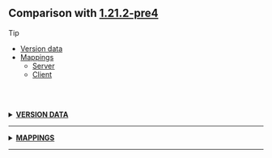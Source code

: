 ## Comparison with [1.21.2-pre4](https://github.com/PixiGeko/Minecraft-generated-data/tree/1.21.2-pre4)

> [!TIP]
> - [Version data](#version-data)
> - [Mappings](#mappings)
>   - [Server](#server-mappings)
>   - [Client](#client-mappings)

<br/><br/>
<details><summary><b><ins>VERSION DATA</ins></b><a name="version-data"></a></summary>
<br/>
<table><tr><th></th><th align="left">1.21.2-pre4</th><th>1.21.2-pre5</th></tr><tr><td>World version</td><td><pre>4076</pre></td><td><pre>4077</pre></td></tr><tr><td>Protocol version</td><td><pre>1073742040</pre></td><td><pre>1073742041</pre></td></tr></table>
</details>
<hr/>
<details><summary><b><ins>MAPPINGS</ins></b><a name="mappings"></a></summary>
<br/>
<h2>Server<a name="server-mappings"></a></h2>
<details>
<summary>
Changes
</summary>

```
XXX.animal.allay.Allay +1P
```
```
XXX.level.block.SculkSpreader$ChargeCursor +1M
```

</details>
<details>
<summary>
net.minecraft.world.level.block.SculkSpreader$ChargeCursor
</summary>

```diff
- boolean isPosUnreasonable(BlockPos)
```

</details>
<h2>Client<a name="client-mappings"></a></h2>
<details>
<summary>
Changes
</summary>

```
XXX.animal.allay.Allay +1P
```
```
XXX.level.block.SculkSpreader$ChargeCursor +1M
```

</details>
<details>
<summary>
net.minecraft.world.level.block.SculkSpreader$ChargeCursor
</summary>

```diff
- boolean isPosUnreasonable(BlockPos)
```

</details>
</details>
<hr/>